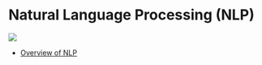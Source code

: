 # Natural Language Processing (NLP)
![](https://user-images.githubusercontent.com/106552536/188329848-3478ceb2-2acb-41bf-a4ce-04f4737e93e4.png)

- [Overview of NLP](https://github.com/tparish714/NLP/blob/main/Portfolio/assign0.pdf)

